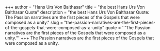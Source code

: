 +++
author = "Hans Urs Von Balthasar"
title = "the best Hans Urs Von Balthasar Quote"
description = "the best Hans Urs Von Balthasar Quote: The Passion narratives are the first pieces of the Gospels that were composed as a unity."
slug = "the-passion-narratives-are-the-first-pieces-of-the-gospels-that-were-composed-as-a-unity"
quote = '''The Passion narratives are the first pieces of the Gospels that were composed as a unity.'''
+++
The Passion narratives are the first pieces of the Gospels that were composed as a unity.
